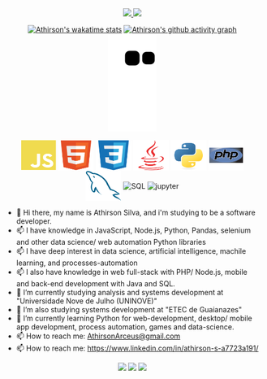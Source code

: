 <header>
  <link rel="stylesheet" href="https://cdn.jsdelivr.net/gh/devicons/devicon@v2.14.0/devicon.min.css">
</header>

<div align="center">
  <a href="https://github.com/AthirsonSilva">
  <img height="180em" src="https://github-readme-stats.vercel.app/api?&bg_color=30,000000,565957&username=athirsonsilva&show_icons=true&theme=dracula&include_all_commits=true&count_private=true&title_color=fff&text_color=fff">
  <img height="180em" src="https://github-readme-stats.vercel.app/api/top-langs/?bg_color=30,000000,565957&username=athirsonsilva&hide=jupyter%20notebook&layout=compact&langs_count=5&theme=dracula&title_color=fff&text_color=fff">
</div>
  
<!--
<div>

 ![Athirson's Github Stats](https://github-readme-stats.vercel.app/api?username=athirsonsilva&bg_color=30,000000,565957&&title_color=fff&text_color=fff)
 
 ![Athirson's Github Stats](https://github-readme-stats.vercel.app/api/top-langs/?username=athirsonsilva&hide=jupyter%20notebook&layout=compact&langs_count=10&bg_color=30,000000,565957&title_color=fff&text_color=fff)
 
</div>  
-->
  
<div align='center' width='100%'>
  
  [![Athirson's wakatime stats](https://github-readme-stats.vercel.app/api/wakatime?username=athirsonsilva&layout=compact&&bg_color=30,000000,565957&&title_color=fff&text_color=fff)](https://github.com/athirsonsilva/github-readme-stats) 
[![Athirson's github activity graph](https://activity-graph.herokuapp.com/graph?username=athirsonsilva&theme=xcode&line=fff&title_color=fff&text_color=fff&hide_border=true&area=true&bg_color=30,000000,565957)](https://github.com/athirsonsilva/github-readme-activity-graph)
 ![github contribution grid snake animation](https://raw.githubusercontent.com/athirsonsilva/athirsonsilva/output/github-contribution-grid-snake.svg) 
  
 </div>

<div align='center'>
  <img margin="auto 20px auto 20px" align="center" alt="JavaScript" height="60" width="70" src="https://raw.githubusercontent.com/devicons/devicon/master/icons/javascript/javascript-plain.svg">
    <img margin="auto 20px auto 20px" align="center" alt="HTML" height="60" width="70" src="https://raw.githubusercontent.com/devicons/devicon/master/icons/html5/html5-original.svg">
  <img margin="auto 20px auto 20px" align="center" alt="CSS" height="60" width="70" src="https://raw.githubusercontent.com/devicons/devicon/master/icons/css3/css3-original.svg">
  <img margin="auto 20px auto 20px" align="center" alt="Java" height="60" width="70" src="https://raw.githubusercontent.com/devicons/devicon/master/icons/java/java-plain.svg">
  <img margin="auto 20px auto 20px" align="center" alt="Python" height="60" width="70" src="https://raw.githubusercontent.com/devicons/devicon/master/icons/python/python-original.svg">
    <img margin="auto 20px auto 20px" align="center" alt="Php" height="60" width="70" src="https://raw.githubusercontent.com/devicons/devicon/master/icons/php/php-original.svg">
    <img margin="auto 20px auto 20px" align="center" alt="SQL" height="60" width="70" src="https://raw.githubusercontent.com/devicons/devicon/master/icons/mysql/mysql-original.svg">
    <img margin="auto 20px auto 20px" align="center" alt="SQL" height="60" width="70" src="https://cdn.jsdelivr.net/gh/devicons/devicon/icons/microsoftsqlserver/microsoftsqlserver-plain-wordmark.svg" />
    <img margin="auto 20px auto 20px" align="center" alt="jupyter" height="60" width="70" src="https://cdn.jsdelivr.net/gh/devicons/devicon/icons/jupyter/jupyter-original-wordmark.svg" />
</div>

- 👋 Hi there, my name is Athirson Silva, and i'm studying to be a software developer.
- 📫 I have knowledge in JavaScript, Node.js, Python, Pandas, selenium and other data science/ web automation Python libraries
- 📫 I have deep interest in data science, artificial intelligence, machile learning, and processes-automation
- 📫 I also have knowledge in web full-stack with PHP/ Node.js, mobile and back-end development with Java and SQL.
- 🔭 I’m currently studying analysis and systems development at "Universidade Nove de Julho (UNINOVE)"
- 🔭 I’m also studying systems development at "ETEC de Guaianazes" 
- 🌱 I’m currently learning Python for web-development, desktop/ mobile app development, process automation, games and data-science.
- 📫 How to reach me: AthirsonArceus@gmail.com
- 📫 How to reach me: https://www.linkedin.com/in/athirson-s-a7723a191/
  
 <div align='center'>
    <a href="mailto:athirsonarceus@gmail.com"><img src="https://img.shields.io/badge/-Gmail-%23DD0031?style=for-the-badge&logo=gmail&logoColor=white" target="_blank"></a>
    <a href="https://discord.com/users/Athirson#0287/"><img src="https://img.shields.io/badge/-Discord-000?style=for-the-badge&logo=discord&logoColor=white" target="_blank"></a>
    <a href="https://www.linkedin.com/in/athirson-s-a7723a191/" target="_blank"><img src="https://img.shields.io/badge/-LinkedIn-%230077B5?style=for-the-badge&logo=linkedin&logoColor=white" target="_blank"></a> 
 </div>
   
